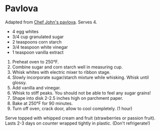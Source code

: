 # Pavlova

Adapted from [Chef John's pavlova](http://foodwishes.blogspot.com/2012/04/fresh-strawberry-pavlova-cracking-up.html). Serves 4.

- 4 egg whites
- 3/4 cup granulated sugar
- 2 teaspoons corn starch
- 3/4 teaspoon white vinegar
- 1 teaspoon vanilla extract

1. Preheat oven to 250&deg;F.
2. Combine sugar and corn starch well in measuring cup.
3. Whisk whites with electric mixer to ribbon stage.
4. Slowly incorporate sugar/starch mixture while whisking. Whisk until glossy.
5. Add vanilla and vinegar.
6. Whisk to stiff peaks. You should not be able to feel any sugar grains!
7. Shape into disk 2-2.5 inches high on parchment paper.
8. Bake at 250&deg;F for 90 minutes.
9. Turn off oven, crack door, allow to cool completely. (1 hour)

Serve topped with whipped cream and fruit (strawberries or passion fruit). Lasts 2-3 days on counter wrapped tightly in plastic. (Don't refrigerate!)
